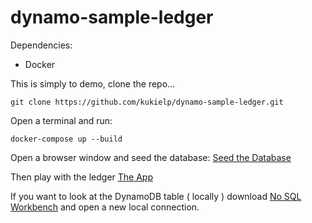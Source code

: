 # dynamo-sample-ledger

Dependencies:
- Docker

This is simply to demo, clone the repo...

```
git clone https://github.com/kukielp/dynamo-sample-ledger.git
```

Open a terminal and run:
```
docker-compose up --build
```

Open a browser window and seed the database:
[Seed the Database](http://127.0.0.1:5000/load)

Then play with the ledger
[The App](http://127.0.0.1:5000/)

If you want to look at the DynamoDB table ( locally ) download [No SQL Workbench](https://docs.aws.amazon.com/amazondynamodb/latest/developerguide/workbench.settingup.html) and open a new local connection.